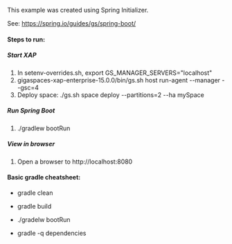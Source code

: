 
This example was created using Spring Initializer.

See:
https://spring.io/guides/gs/spring-boot/

#### Steps to run:
##### Start XAP
  1. In setenv-overrides.sh, export GS_MANAGER_SERVERS="localhost"
  1. gigaspaces-xap-enterprise-15.0.0/bin/gs.sh host run-agent --manager --gsc=4
  1. Deploy space: ./gs.sh space deploy --partitions=2 --ha mySpace
##### Run Spring Boot
  1. ./gradlew bootRun
##### View in browser
  1. Open a browser to http://localhost:8080

#### Basic gradle cheatsheet:
 * gradle clean
 * gradle build
 * ./gradelw bootRun

 * gradle -q dependencies
